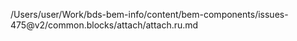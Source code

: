 /Users/user/Work/bds-bem-info/content/bem-components/issues-475@v2/common.blocks/attach/attach.ru.md